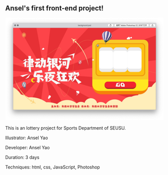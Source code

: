 ## Ansel's first front-end project!

<div align=center><img src="https://github.com/AnselYao/Portfolio/blob/master/Lottery/images/preview.jpg" /></div>

This is an lottery project for Sports Department of SEUSU. 

Illustrator: Ansel Yao

Developer: Ansel Yao

Duration: 3 days

Techniques: html, css, JavaScript, Photoshop
